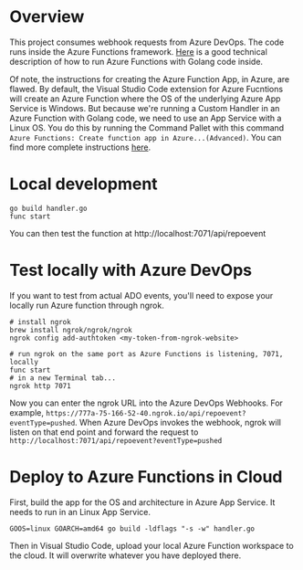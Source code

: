 # Overview
This project consumes webhook requests from Azure DevOps.   The code runs inside the Azure Functions framework.
[Here](https://learn.microsoft.com/en-us/azure/azure-functions/functions-custom-handlers) is a good technical description of how to run Azure Functions with Golang code inside.


Of note, the instructions for creating the Azure Function App, in Azure, are flawed.  By default, the Visual Studio Code extension for Azure Fucntions will create an Azure Function where the OS of the underlying Azure App Service is Windows.  But because we're running a Custom Handler in an Azure Function with Golang code, we need to use an App Service with a Linux OS.  You do this by running the Command Pallet with this command `Azure Functions: Create function app in Azure...(Advanced)`.  You can find more complete instructions [here](https://learn.microsoft.com/en-us/azure/azure-functions/functions-develop-vs-code?tabs=csharp#enable-publishing-with-advanced-create-options).

# Local development
```
go build handler.go
func start
```

You can then test the function at http://localhost:7071/api/repoevent

# Test locally with Azure DevOps
If you want to test from actual ADO events, you'll need to expose your locally run Azure function through ngrok.

```
# install ngrok
brew install ngrok/ngrok/ngrok
ngrok config add-authtoken <my-token-from-ngrok-website>

# run ngrok on the same port as Azure Functions is listening, 7071, locally
func start
# in a new Terminal tab...
ngrok http 7071
```
Now you can enter the ngrok URL into the Azure DevOps Webhooks. For example, `https://777a-75-166-52-40.ngrok.io/api/repoevent?eventType=pushed`.  When Azure DevOps invokes the webhook, ngrok will listen on that end point and forward the request to `http://localhost:7071/api/repoevent?eventType=pushed`

# Deploy to Azure Functions in Cloud
First, build the app for the OS and architecture in Azure App Service. It needs to run in an Linux App Service.

```
GOOS=linux GOARCH=amd64 go build -ldflags "-s -w" handler.go
```

Then in Visual Studio Code, upload your local Azure Function workspace to the cloud. It will overwrite whatever you have deployed there.
